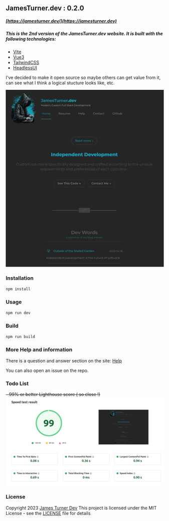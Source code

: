 ## JamesTurner.dev   : 0.2.0
##### [https://jamesturner.dev/](https://jamesturner.dev)

##### This is the 2nd version of the JamesTurner.dev website.  It is built with the following technologies:

- [Vite](https://vitejs.dev/)
- [Vue3](https://v3.vuejs.org/)
- [TailwindCSS](https://tailwindcss.com/)
- [HeadlessUI](https://headlessui.dev/)

I've decided to make it open source so maybe others can get value from it, can see what I think a logical stucture looks like, etc.

![screenshot](screenshot.webp)

### Installation

```bash
npm install
```

### Usage

```bash
npm run dev
```

### Build

```bash
npm run build
```

### More Help and information
There is a question and answer section on the site: 
[Help](https://jamesturner.dev/page/help)

You can also open an issue on the repo.

### Todo List

~~- 99% or better Lighthouse score ( so close !)~~
![screenshot](speedTest.webp)

### License
Copyright 2023 [James Turner Dev](https://james-turner.dev)
This project is licensed under the MIT License - see the [LICENSE](LICENSE) file for details